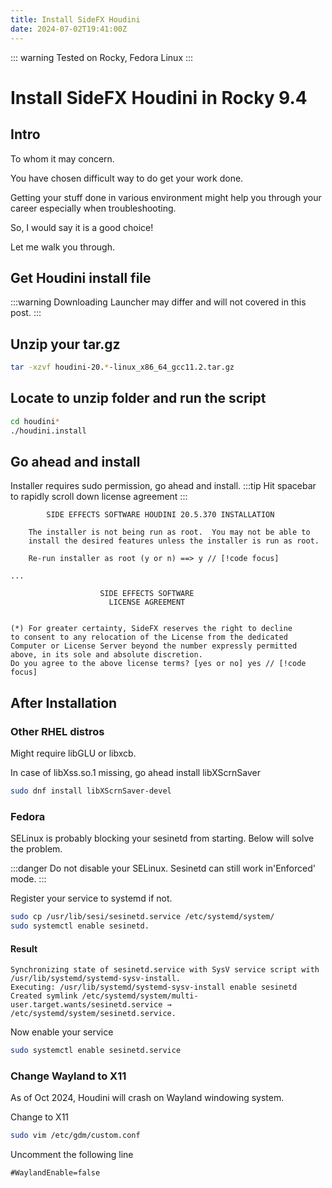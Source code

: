 ```yaml
---
title: Install SideFX Houdini
date: 2024-07-02T19:41:00Z
---
```



::: warning
Tested on Rocky, Fedora Linux
:::


# Install SideFX Houdini in Rocky 9.4

## Intro

To whom it may concern.

You have chosen difficult way to do get your work done.

Getting your stuff done in various environment might help you through your career especially when
troubleshooting. 

So, I would say it is a good choice!

Let me walk you through.


## Get Houdini install file

:::warning
Downloading Launcher may differ and will not covered in this post.
:::

## Unzip your tar.gz

```bash
tar -xzvf houdini-20.*-linux_x86_64_gcc11.2.tar.gz
```

## Locate to unzip folder and run the script

```bash
cd houdini*
./houdini.install
```

## Go ahead and install

Installer requires sudo permission, go ahead and install.
:::tip
Hit spacebar to rapidly scroll down license agreement
:::

```
        SIDE EFFECTS SOFTWARE HOUDINI 20.5.370 INSTALLATION

    The installer is not being run as root.  You may not be able to
    install the desired features unless the installer is run as root.
    
    Re-run installer as root (y or n) ==> y // [!code focus]

...

                    SIDE EFFECTS SOFTWARE
                      LICENSE AGREEMENT


(*) For greater certainty, SideFX reserves the right to decline
to consent to any relocation of the License from the dedicated
Computer or License Server beyond the number expressly permitted
above, in its sole and absolute discretion.
Do you agree to the above license terms? [yes or no] yes // [!code focus]

```

## After Installation

### Other RHEL distros

Might require libGLU or libxcb.

In case of libXss.so.1 missing, go ahead install libXScrnSaver

```bash
sudo dnf install libXScrnSaver-devel
```


### Fedora

SELinux is probably blocking your sesinetd from starting.
Below will solve the problem.

:::danger
Do not disable your SELinux.
Sesinetd can still work in'Enforced' mode.
:::

Register your service to systemd if not.

```bash
sudo cp /usr/lib/sesi/sesinetd.service /etc/systemd/system/
sudo systemctl enable sesinetd.
```



#### Result
```
Synchronizing state of sesinetd.service with SysV service script with /usr/lib/systemd/systemd-sysv-install.
Executing: /usr/lib/systemd/systemd-sysv-install enable sesinetd
Created symlink /etc/systemd/system/multi-user.target.wants/sesinetd.service → /etc/systemd/system/sesinetd.service.
```

Now enable your service 
```bash
sudo systemctl enable sesinetd.service
```

### Change Wayland to X11

As of Oct 2024, Houdini will crash on Wayland windowing system.

Change to X11

```bash
sudo vim /etc/gdm/custom.conf
```

Uncomment the following line

```
#WaylandEnable=false
```

